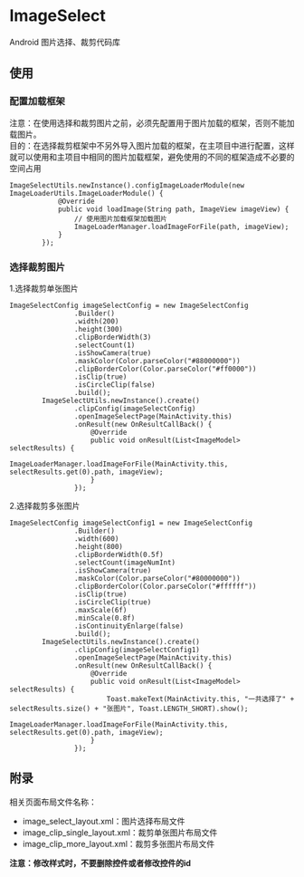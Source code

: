 # ImageSelect
Android 图片选择、裁剪代码库

## 使用
### 配置加载框架
注意：在使用选择和裁剪图片之前，必须先配置用于图片加载的框架，否则不能加载图片。  
目的：在选择裁剪框架中不另外导入图片加载的框架，在主项目中进行配置，这样就可以使用和主项目中相同的图片加载框架，避免使用的不同的框架造成不必要的空间占用

    ImageSelectUtils.newInstance().configImageLoaderModule(new ImageLoaderUtils.ImageLoaderModule() {
                @Override
                public void loadImage(String path, ImageView imageView) {
                    // 使用图片加载框架加载图片
                    ImageLoaderManager.loadImageForFile(path, imageView);
                }
            });

### 选择裁剪图片
1.选择裁剪单张图片

    ImageSelectConfig imageSelectConfig = new ImageSelectConfig
                    .Builder()
                    .width(200)
                    .height(300)
                    .clipBorderWidth(3)
                    .selectCount(1)
                    .isShowCamera(true)
                    .maskColor(Color.parseColor("#88000000"))
                    .clipBorderColor(Color.parseColor("#ff0000"))
                    .isClip(true)
                    .isCircleClip(false)
                    .build();
            ImageSelectUtils.newInstance().create()
                    .clipConfig(imageSelectConfig)
                    .openImageSelectPage(MainActivity.this)
                    .onResult(new OnResultCallBack() {
                        @Override
                        public void onResult(List<ImageModel> selectResults) {
                            ImageLoaderManager.loadImageForFile(MainActivity.this, selectResults.get(0).path, imageView);
                        }
                    });
            
2.选择裁剪多张图片

    ImageSelectConfig imageSelectConfig1 = new ImageSelectConfig
                    .Builder()
                    .width(600)
                    .height(800)
                    .clipBorderWidth(0.5f)
                    .selectCount(imageNumInt)
                    .isShowCamera(true)
                    .maskColor(Color.parseColor("#80000000"))
                    .clipBorderColor(Color.parseColor("#ffffff"))
                    .isClip(true)
                    .isCircleClip(true)
                    .maxScale(6f)
                    .minScale(0.8f)
                    .isContinuityEnlarge(false)
                    .build();
            ImageSelectUtils.newInstance().create()
                    .clipConfig(imageSelectConfig1)
                    .openImageSelectPage(MainActivity.this)
                    .onResult(new OnResultCallBack() {
                        @Override
                        public void onResult(List<ImageModel> selectResults) {
                            Toast.makeText(MainActivity.this, "一共选择了" + selectResults.size() + "张图片", Toast.LENGTH_SHORT).show();
                            ImageLoaderManager.loadImageForFile(MainActivity.this, selectResults.get(0).path, imageView);
                        }
                    });

## 附录
相关页面布局文件名称：
* image_select_layout.xml：图片选择布局文件
* image_clip_single_layout.xml：裁剪单张图片布局文件
* image_clip_more_layout.xml：裁剪多张图片布局文件

**注意：修改样式时，不要删除控件或者修改控件的id**
